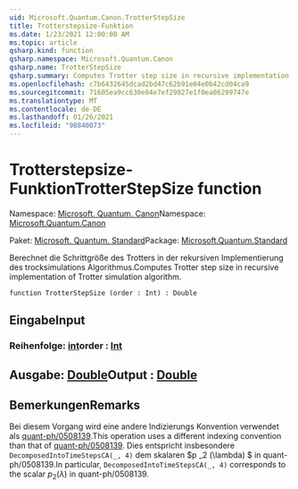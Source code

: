 ```yaml
---
uid: Microsoft.Quantum.Canon.TrotterStepSize
title: Trotterstepsize-Funktion
ms.date: 1/23/2021 12:00:00 AM
ms.topic: article
qsharp.kind: function
qsharp.namespace: Microsoft.Quantum.Canon
qsharp.name: TrotterStepSize
qsharp.summary: Computes Trotter step size in recursive implementation of Trotter simulation algorithm.
ms.openlocfilehash: c7b6432645dcad2bd47c62b91e04e0b42cd04ca9
ms.sourcegitcommit: 71605ea9cc630e84e7ef29027e1f0ea06299747e
ms.translationtype: MT
ms.contentlocale: de-DE
ms.lasthandoff: 01/26/2021
ms.locfileid: "98840073"
---
```

# <a name="trotterstepsize-function"></a><span data-ttu-id="b4255-102">Trotterstepsize-Funktion</span><span class="sxs-lookup"><span data-stu-id="b4255-102">TrotterStepSize function</span></span>

<span data-ttu-id="b4255-103">Namespace: [Microsoft. Quantum. Canon](xref:Microsoft.Quantum.Canon)</span><span class="sxs-lookup"><span data-stu-id="b4255-103">Namespace: [Microsoft.Quantum.Canon](xref:Microsoft.Quantum.Canon)</span></span>

<span data-ttu-id="b4255-104">Paket: [Microsoft. Quantum. Standard](https://nuget.org/packages/Microsoft.Quantum.Standard)</span><span class="sxs-lookup"><span data-stu-id="b4255-104">Package: [Microsoft.Quantum.Standard](https://nuget.org/packages/Microsoft.Quantum.Standard)</span></span>


<span data-ttu-id="b4255-105">Berechnet die Schrittgröße des Trotters in der rekursiven Implementierung des trocksimulations Algorithmus.</span><span class="sxs-lookup"><span data-stu-id="b4255-105">Computes Trotter step size in recursive implementation of Trotter simulation algorithm.</span></span>

```qsharp
function TrotterStepSize (order : Int) : Double
```


## <a name="input"></a><span data-ttu-id="b4255-106">Eingabe</span><span class="sxs-lookup"><span data-stu-id="b4255-106">Input</span></span>

### <a name="order--int"></a><span data-ttu-id="b4255-107">Reihenfolge: [int](xref:microsoft.quantum.lang-ref.int)</span><span class="sxs-lookup"><span data-stu-id="b4255-107">order : [Int](xref:microsoft.quantum.lang-ref.int)</span></span>





## <a name="output--double"></a><span data-ttu-id="b4255-108">Ausgabe: [Double](xref:microsoft.quantum.lang-ref.double)</span><span class="sxs-lookup"><span data-stu-id="b4255-108">Output : [Double](xref:microsoft.quantum.lang-ref.double)</span></span>



## <a name="remarks"></a><span data-ttu-id="b4255-109">Bemerkungen</span><span class="sxs-lookup"><span data-stu-id="b4255-109">Remarks</span></span>

<span data-ttu-id="b4255-110">Bei diesem Vorgang wird eine andere Indizierungs Konvention verwendet als [quant-ph/0508139](https://arxiv.org/abs/quant-ph/0508139).</span><span class="sxs-lookup"><span data-stu-id="b4255-110">This operation uses a different indexing convention than that of [quant-ph/0508139](https://arxiv.org/abs/quant-ph/0508139).</span></span> <span data-ttu-id="b4255-111">Dies entspricht insbesondere `DecomposedIntoTimeStepsCA(_, 4)` dem skalaren $p _2 (\lambda) $ in quant-ph/0508139.</span><span class="sxs-lookup"><span data-stu-id="b4255-111">In particular, `DecomposedIntoTimeStepsCA(_, 4)` corresponds to the scalar $p_2(\lambda)$ in quant-ph/0508139.</span></span>